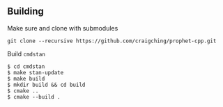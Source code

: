 
## Building

Make sure and clone with submodules

```
git clone --recursive https://github.com/craigching/prophet-cpp.git
```

Build `cmdstan`

```
$ cd cmdstan
$ make stan-update
$ make build
$ mkdir build && cd build
$ cmake ..
$ cmake --build .
```
